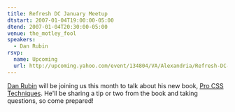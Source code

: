 ```yaml
---
title: Refresh DC January Meetup
dtstart: 2007-01-04T19:00:00-05:00
dtend: 2007-01-04T20:30:00-05:00
venue: the_motley_fool
speakers:
  - Dan Rubin
rsvp:
  name: Upcoming
  url: http://upcoming.yahoo.com/event/134804/VA/Alexandria/Refresh-DC-January-Meetup/The-Motley-Fool/
---
```


[Dan Rubin](http://superfluousbanter.org/) will be joining us this month to talk about his new book, [Pro CSS Techniques](http://www.apress.com/book/bookDisplay.html?bID=10187). He'll be sharing a tip or two from the book and taking questions, so come prepared!